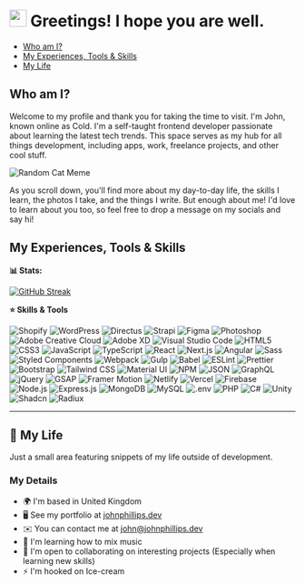 <h1><img src="https://github.com/johnphillipsdev/johnphillipsdev/assets/119289068/d1a6fad5-8bb9-4664-ad14-60048738d01e" width="30"/> Greetings! I hope you are well.</h1>

<ul>
  <li><a href="#who-am-i">Who am I?</a></li>
  <li><a href="#my-experiences-tools--skills">My Experiences, Tools & Skills</a></li>
  <li><a href="#my-life">My Life</a></li>
</ul>

<div>
  <h2 id="who-am-i">Who am I?</h2>
  
  <p>
    Welcome to my profile and thank you for taking the time to visit. I'm John, known online as Cold. I'm a self-taught frontend developer passionate about learning the latest tech trends. This space serves as my hub for all things development, including apps, work, freelance projects, and other cool stuff.
  </p>

<img src="https://cataas.com/cat/gif" alt="Random Cat Meme">



<!-- * 🚀  I'm currently working on [peterparker.com](http://peterparker.com)</li> -->


  <p>
    As you scroll down, you'll find more about my day-to-day life, the skills I learn, the photos I take, and the things I write. But enough about me! I'd love to learn about you too, so feel free to drop a message on my socials and say hi!
  </p>

</div>

<h2 id="my-experiences-tools--skills">My Experiences, Tools & Skills</h2>

<b>📊 Stats:</b>

[![GitHub Streak](https://github-readme-streak-stats.herokuapp.com?user=johnphillipsdev&exclude_days=Sun%2CSat)](https://git.io/streak-stats)

<b>⭐ Skills & Tools</b>
<p>
  <img alt="Shopify" src="https://img.shields.io/badge/-Shopify-7AB55C?style=flat-square&logo=shopify&logoColor=white" />
  <img alt="WordPress" src="https://img.shields.io/badge/-WordPress-21759B?style=flat-square&logo=wordpress&logoColor=white" />
  <img alt="Directus" src="https://img.shields.io/badge/-Directus-008AFF?style=flat-square&logo=directus&logoColor=white" />
  <img alt="Strapi" src="https://img.shields.io/badge/-Strapi-2E7EEA?style=flat-square&logo=strapi&logoColor=white" />
  <img alt="Figma" src="https://img.shields.io/badge/-Figma-F24E1E?style=flat-square&logo=figma&logoColor=white" />
  <img alt="Photoshop" src="https://img.shields.io/badge/-Photoshop-31A8FF?style=flat-square&logo=adobe-photoshop&logoColor=white" />
  <img alt="Adobe Creative Cloud" src="https://img.shields.io/badge/-Adobe_Creative_Cloud-DA1F26?style=flat-square&logo=adobe&logoColor=white" />
  <img alt="Adobe XD" src="https://img.shields.io/badge/-Adobe_XD-FF61F6?style=flat-square&logo=adobe-xd&logoColor=white" />
  <img alt="Visual Studio Code" src="https://img.shields.io/badge/-Visual_Studio_Code-007ACC?style=flat-square&logo=visual-studio-code&logoColor=white" />
  <img alt="HTML5" src="https://img.shields.io/badge/-HTML5-E34F26?style=flat-square&logo=html5&logoColor=white" />
  <img alt="CSS3" src="https://img.shields.io/badge/-CSS3-1572B6?style=flat-square&logo=css3&logoColor=white" />
  <img alt="JavaScript" src="https://img.shields.io/badge/-JavaScript-FFA500?style=flat-square&logo=javascript&logoColor=white" />
  <img alt="TypeScript" src="https://img.shields.io/badge/-TypeScript-007ACC?style=flat-square&logo=typescript&logoColor=white" />
  <img alt="React" src="https://img.shields.io/badge/-React-45b8d8?style=flat-square&logo=react&logoColor=white" />
  <img alt="Next.js" src="https://img.shields.io/badge/-Next.js-000000?style=flat-square&logo=next.js&logoColor=white" />
  <img alt="Angular" src="https://img.shields.io/badge/-Angular-DD0031?style=flat-square&logo=angular&logoColor=white" />
  <img alt="Sass" src="https://img.shields.io/badge/-Sass-CC6699?style=flat-square&logo=sass&logoColor=white" />
  <img alt="Styled Components" src="https://img.shields.io/badge/-Styled_Components-db7092?style=flat-square&logo=styled-components&logoColor=white" />
  <img alt="Webpack" src="https://img.shields.io/badge/-Webpack-45b8d8?style=flat-square&logo=webpack&logoColor=white" />
  <img alt="Gulp" src="https://img.shields.io/badge/-Gulp-CF4647?style=flat-square&logo=gulp&logoColor=white" />
  <img alt="Babel" src="https://img.shields.io/badge/-Babel-F9DC3E?style=flat-square&logo=babel&logoColor=white" />
  <img alt="ESLint" src="https://img.shields.io/badge/-ESLint-4B32C3?style=flat-square&logo=eslint&logoColor=white" />
  <img alt="Prettier" src="https://img.shields.io/badge/-Prettier-F7B93E?style=flat-square&logo=prettier&logoColor=white" />
  <img alt="Bootstrap" src="https://img.shields.io/badge/-Bootstrap-563D7C?style=flat-square&logo=bootstrap&logoColor=white" />
  <img alt="Tailwind CSS" src="https://img.shields.io/badge/-Tailwind_CSS-38B2AC?style=flat-square&logo=tailwind-css&logoColor=white" />
  <img alt="Material UI" src="https://img.shields.io/badge/-Material_UI-0081CB?style=flat-square&logo=materialdesign&logoColor=white" />
  <img alt="NPM" src="https://img.shields.io/badge/-NPM-CB3837?style=flat-square&logo=npm&logoColor=white" />
  <img alt="JSON" src="https://img.shields.io/badge/-JSON-000000?style=flat-square&logo=json&logoColor=white" />
  <img alt="GraphQL" src="https://img.shields.io/badge/-GraphQL-E10098?style=flat-square&logo=graphql&logoColor=white" />
  <img alt="jQuery" src="https://img.shields.io/badge/-jQuery-0769AD?style=flat-square&logo=jquery&logoColor=white" />
  <img alt="GSAP" src="https://img.shields.io/badge/-GSAP-88CE02?style=flat-square&logo=greensock&logoColor=white" />
  <img alt="Framer Motion" src="https://img.shields.io/badge/-Framer_Motion-0055FF?style=flat-square&logo=framer&logoColor=white" />
    <img alt="Netlify" src="https://img.shields.io/badge/-Netlify-00C7B7?style=flat-square&logo=netlify&logoColor=white" />
  <img alt="Vercel" src="https://img.shields.io/badge/-Vercel-000000?style=flat-square&logo=vercel&logoColor=white" />
  <img alt="Firebase" src="https://img.shields.io/badge/-Firebase-FFCA28?style=flat-square&logo=firebase&logoColor=black" />
  <img alt="Node.js" src="https://img.shields.io/badge/-Node.js-43853d?style=flat-square&logo=node.js&logoColor=white" />
  <img alt="Express.js" src="https://img.shields.io/badge/-Express.js-000000?style=flat-square&logo=express&logoColor=white" />
  <img alt="MongoDB" src="https://img.shields.io/badge/-MongoDB-13aa52?style=flat-square&logo=mongodb&logoColor=white" />
  <img alt="MySQL" src="https://img.shields.io/badge/-MySQL-4479A1?style=flat-square&logo=mysql&logoColor=white" />
  <img alt=".env" src="https://img.shields.io/badge/.env-000000?style=flat-square&logo=dotenv&logoColor=white" />
  <img alt="PHP" src="https://img.shields.io/badge/-PHP-777BB4?style=flat-square&logo=php&logoColor=white" />
  <img alt="C#" src="https://img.shields.io/badge/-C%23-239120?style=flat-square&logo=c-sharp&logoColor=white" />
  <img alt="Unity" src="https://img.shields.io/badge/-Unity-000000?style=flat-square&logo=unity&logoColor=white" />
  <img alt="Shadcn" src="https://img.shields.io/badge/-Shadcn UI-000000?style=flat-square&logo=shadcnui&logoColor=white" />
  <img alt="Radiux" src="https://img.shields.io/badge/-Radix Ui-161618?style=flat-square&logo=radixui&logoColor=white" />

</p>
<hr />
<h2 id="my-life">🧬 My Life</h2>
<p>Just a small area featuring snippets of my life outside of development.</p>

<h3>My Details</h3>

  * 🌍  I'm based in United Kingdom
  * 🖥️ See my portfolio at [johnphillips.dev](https://www.johnphillips.dev/)
  * ✉️  You can contact me at [john@johnphillips.dev](mailto:john@johnphillips.dev)
  * 🧠  I'm learning how to mix music
  * 🤝  I'm open to collaborating on interesting projects (Especially when learning new skills)
  * ⚡  I'm hooked on Ice-cream



<!-- 
<h3>🎯 My Random Skills</h3>
<i>Every 30 days I try to learn a new skill, or create something new, below is a list of my current achievements:</i>

<br />
<br />

<ul>
  <li>Discord App Development (Creating a Community Server) </li>
  <li>Creating & Mixing Music</li>
</ul>

### Featured blogs/articles

- 📖 [A Developer’s Story – Vinit Shahdeo](https://www.geektrust.in/blog/2019/07/31/developers-story-vinit-shahdeo/)
- 🚀 [Join Postman at Google Summer of Code 2023](https://blog.postman.com/join-postman-at-google-summer-of-code-2023/)
- 💻 [If You Are A Techie, Your Home Page Should Be GitHub, Not Instagram](https://www.opensourceforu.com/2020/07/if-you-are-a-techie-your-home-page-should-be-github-not-instagram/)
- 🌟 [Milepost: From a GitHub User to a GitHub Star](https://vinitshahdeo.dev/milepost-from-a-github-user-to-a-github-star)
- 🧠 [10 lessons I've learned as a Software Engineer at Postman](https://vinitshahdeo.dev/10-lessons-learned-as-software-engineer-at-postman)

### Projects

Also check out my pinned repositories!
- 🛡️ [Peerlist README Badges](https://github.com/vinitshahdeo/peerlist-readme-badge/) *(included in [Peerlist official tools](https://peerlist.io/tools/readme-badge))*
- 🔍 [OpenAPI Web Search](https://vinitshahdeo.dev/open-api-web-search) *(part of [GSoC at Postman](https://blog.postman.com/postmans-projects-and-contributors-google-summer-of-code-2023/))*
- 💧 [Water Monitoring System](https://github.com/vinitshahdeo/Water-Monitoring-System) *(part of [Rails Girls Summer Of Code](https://twitter.com/Vinit_Shahdeo/status/1234936360613695489))*
- 🦠 [COVID-19 Tracker](https://github.com/vinitshahdeo/COVID19) *(featured in [newspapers](https://thenewskhazana.com/story/meet-vinit-shahdeo-a-resident-of-jharkhand-has-been-recognized-as-a-github-star-22451/), [blogs](https://www.ranchiblog.in/vinit-shahdeo-github-star-from-jharkhand-india/vinit-shahdeo-github-star-from-india/))*



-->


